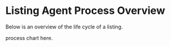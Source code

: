 # Listing Agent Process Overview

Below is an overview of the life cycle of a listing. 

process chart here.

